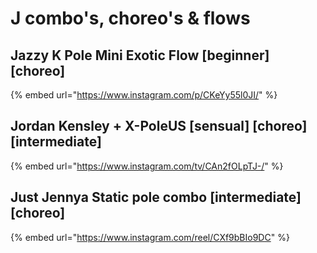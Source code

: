 # J combo's, choreo's & flows

## Jazzy K Pole Mini Exotic Flow  \[beginner] \[choreo]

{% embed url="https://www.instagram.com/p/CKeYy55l0JI/" %}

## Jordan Kensley + X-PoleUS \[sensual] \[choreo] \[intermediate]

{% embed url="https://www.instagram.com/tv/CAn2fOLpTJ-/" %}

## Just Jennya  Static pole combo \[intermediate] \[choreo]

{% embed url="https://www.instagram.com/reel/CXf9bBIo9DC" %}
